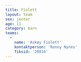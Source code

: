 ```yaml
---
title: Fiolett
layout: team
sex: jenter
age: 11
category: barn
teams:
  -
    name: 'Askøy Fiolett'
    kontaktperson: 'Ronny Nynes'
    fiksid: '20816'
---
```

